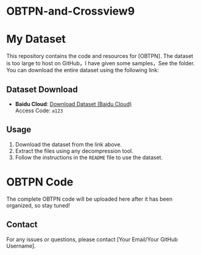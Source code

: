 # OBTPN-and-Crossview9
# My Dataset

This repository contains the code and resources for [OBTPN]. The dataset is too large to host on GitHub，I have given some samples，See the folder. You can download the entire dataset using the following link:

## Dataset Download

- **Baidu Cloud**: [Download Dataset (Baidu Cloud)](https://pan.baidu.com/s/15hskMsKZv1DJGgiqxlpclg)  
  Access Code: `a123`


## Usage

1. Download the dataset from the link above.
2. Extract the files using any decompression tool.
3. Follow the instructions in the `README` file to use the dataset.


# OBTPN Code
The complete OBTPN code will be uploaded here after it has been organized, so stay tuned!

## Contact

For any issues or questions, please contact [Your Email/Your GitHub Username].
